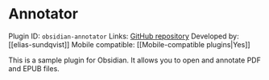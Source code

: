 # Annotator

Plugin ID: `obsidian-annotator`
Links: [GitHub repository](https://github.com/elias-sundqvist/obsidian-annotator)
Developed by: [[elias-sundqvist]]
Mobile compatible: [[Mobile-compatible plugins|Yes]]

This is a sample plugin for Obsidian. It allows you to open and annotate PDF and EPUB files.
